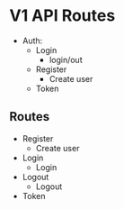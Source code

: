 # V1 API Routes

* Auth: 
	* Login
		* login/out
	* Register
		* Create user
	* Token

## Routes

* Register 
	* Create user
* Login
	* Login
* Logout
	* Logout
* Token